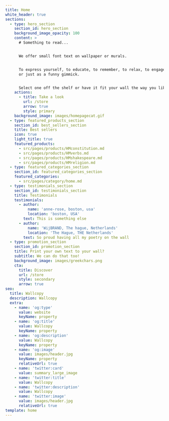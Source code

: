 ```yaml
---
title: Home
white_header: true
sections:
  - type: hero_section
    section_id: hero_section
    background_image_opacity: 100
    content: >
      # Something to read...


      We offer small font text on wallpaper or murals.


      To express yourself, to educate, to remember, to relax, to engage visitors
      or just as a funny gimmick.


      Select one off the shelf or have it fit your wall the way you like it.
    actions:
      - title: Take a look
        url: /store
        arrow: true
        style: primary
    background_image: images/homepagecat.gif
  - type: featured_products_section
    section_id: best_sellers_section
    title: Best sellers
    icon: true
    light_title: true
    featured_products:
      - src/pages/products/HMconstitution.md
      - src/pages/products/HMverbs.md
      - src/pages/products/HMshakespeare.md
      - src/pages/products/HMreligion.md
  - type: featured_categories_section
    section_id: featured_categories_section
    featured_categories:
      - src/pages/category/home.md
  - type: testimonials_section
    section_id: testimonials_section
    title: Testimonials
    testimonials:
      - author:
          name: 'anne-rose, boston, usa'
          location: 'boston, USA'
        text: This is something else
      - author:
          name: 'WijBRAND, The hague, Netherlands'
          location: 'The Hague, THE Netherlands'
        text: So proud having all my poetry on the wall
  - type: promotion_section
    section_id: promotion_section
    title: Print your own text to your wall?
    subtitle: We can do that too!
    background_image: images/greekchars.png
    cta:
      title: Discover
      url: /store
      style: secondary
      arrow: true
seo:
  title: Wallcopy
  description: Wallcopy
  extra:
    - name: 'og:type'
      value: website
      keyName: property
    - name: 'og:title'
      value: Wallcopy
      keyName: property
    - name: 'og:description'
      value: Wallcopy
      keyName: property
    - name: 'og:image'
      value: images/header.jpg
      keyName: property
      relativeUrl: true
    - name: 'twitter:card'
      value: summary_large_image
    - name: 'twitter:title'
      value: Wallcopy
    - name: 'twitter:description'
      value: Wallcopy
    - name: 'twitter:image'
      value: images/header.jpg
      relativeUrl: true
template: home
---
```

